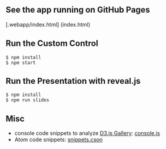 ## See the app running on GitHub Pages 
[.webapp/index.html] (index.html)

## Run the Custom Control

```
$ npm install
$ npm start
```

## Run the Presentation with reveal.js

```
$ npm install
$ npm run slides
```

## Misc

- console code snippets to analyze [D3.js Gallery](https://github.com/d3/d3/wiki/Gallery): [console.js](./console.js)
- Atom code snippets: [snippets.cson](./snippets.cson)
